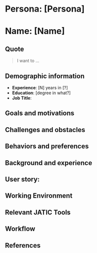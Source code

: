 # Persona: [Persona]

# Name: [Name] 

## Quote
<!--Describe the role from the persona perspecive.  What does this persona want to accomplish in their usual work?-->
> I want to ...

## Demographic information
* **Experience**: [N] years in [?]
* **Education**: [degree in what?]
* **Job Title**: 

## Goals and motivations
<!--What is the mission that they are working on?-->
<!--What is the AI modality and use case(s) that they are working on?-->
<!--What are the models and/or datasets that they are working with?-->
<!--What is their role on this project? What task are they trying to achieve?-->

## Challenges and obstacles


## Behaviors and preferences
<!--How do they interact with technology? -->
<!--What are their typical behaviors, preferences, and struggles?-->

## Background and experience
<!--What's their experience with AI, AI T&E, or other relevant domains? What other skills do they bring to the table?-->

## User story: 
<!--What is an example of a scenario where the persona would use the tools? What are they trying to accomplish?-->

## Working Environment

<!--What environment are they performing their mission in?-->
<!--What OS? System tybe? Classification level?-->
<!--What other tools are they using? How must other tools integrate with them?-->

## Relevant JATIC Tools
<!--Which JATIC tools or functionalities may be of interest to them?-->

## Workflow
<!--Given this persona, construct a workflow, mapping out its various steps-->
<!--Feel free to refine and copy over the workflow diagram from MURAL as an image-->

## References
<!--If applicable, list any references for this persona, including generic references and specific DoD user groups who may be represented within this persona-->
